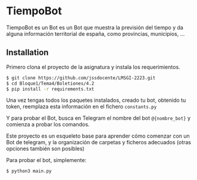 
# TiempoBot
TiempoBot es un Bot es un Bot que muestra la previsión del tiempo y da alguna información territorial de españa, como provincias, municipios, ...


## Installation
Primero clona el proyecto de la asignatura y instala los requerimientos.
```bash
$ git clone https://github.com/jssdocente/LMSGI-2223.git
$ cd Bloque1/Tema4/Boletiones/4.2
$ pip install -r requirements.txt
```

Una vez tengas todos los paquetes instalados, creado tu bot, obtenido tu token, reemplaza esta información en el fichero `constants.py` 

Y para probar el Bot, busca en Telegram el nombre del bot `@{nombre_bot}` y comienza a probar los comandos.

Este proyecto es un esqueleto base para aprender cómo comenzar con un Bot de telegram, y la organización de carpetas y ficheros adecuados (otras opciones también son posibles)

Para probar el bot, simplemente:

`$ python3 main.py`
